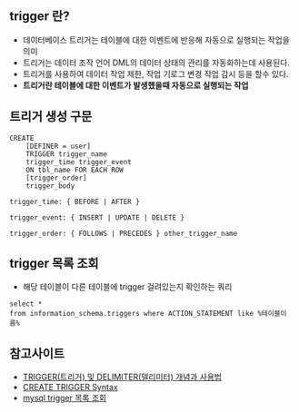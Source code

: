 ## trigger 란?
- 데이터베이스 트리거는 테이블에 대한 이벤트에 반응해 자동으로 실행되는 작업을 의미
- 트리거는 데이터 조작 언어 DML의 데이터 상태의 관리를 자동화하는데 사용된다.
- 트리거를 사용하여 데이터 작업 제한, 작업 기로그 변경 작업 감시 등을 할수 있다.
- **트리거란 테이블에 대한 이벤트가 발생했을때 자동으로 실행되는 작업** 

## 트리거 생성 구문
~~~
CREATE
    [DEFINER = user]
    TRIGGER trigger_name
    trigger_time trigger_event
    ON tbl_name FOR EACH ROW
    [trigger_order]
    trigger_body

trigger_time: { BEFORE | AFTER }

trigger_event: { INSERT | UPDATE | DELETE }

trigger_order: { FOLLOWS | PRECEDES } other_trigger_name
~~~

## trigger 목록 조회
- 해당 테이블이 다른 테이블에 trigger 걸려있는지 확인하는 쿼리
~~~
select *
from information_schema.triggers where ACTION_STATEMENT like %테이블이름%
~~~

## 참고사이트
- [TRIGGER(트리거) 및 DELIMITER(델리미터) 개념과 사용법](https://doorbw.tistory.com/23)
- [CREATE TRIGGER Syntax](https://dev.mysql.com/doc/refman/8.0/en/create-trigger.html)
- [mysql trigger 목록 조회](https://stackoverflow.com/questions/47363/how-do-you-list-all-triggers-in-a-mysql-database)